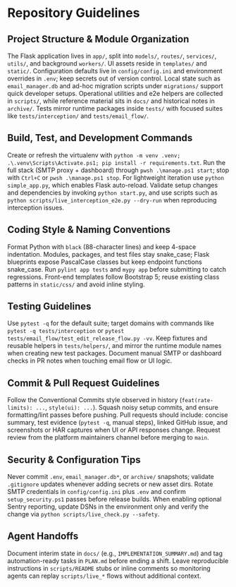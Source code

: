 # Repository Guidelines

## Project Structure & Module Organization
The Flask application lives in `app/`, split into `models/`, `routes/`, `services/`, `utils/`, and background `workers/`. UI assets reside in `templates/` and `static/`. Configuration defaults live in `config/config.ini` and environment overrides in `.env`; keep secrets out of version control. Local state such as `email_manager.db` and ad-hoc migration scripts under `migrations/` support quick developer setups. Operational utilities and e2e helpers are collected in `scripts/`, while reference material sits in `docs/` and historical notes in `archive/`. Tests mirror runtime packages inside `tests/` with focused suites like `tests/interception/` and `tests/email_flow/`.

## Build, Test, and Development Commands
Create or refresh the virtualenv with `python -m venv .venv; .\.venv\Scripts\Activate.ps1; pip install -r requirements.txt`. Run the full stack (SMTP proxy + dashboard) through `pwsh .\manage.ps1 start`; stop with `Ctrl+C` or `pwsh .\manage.ps1 stop`. For lightweight iteration use `python simple_app.py`, which enables Flask auto-reload. Validate setup changes and dependencies by invoking `python start.py`, and use scripts such as `python scripts/live_interception_e2e.py --dry-run` when reproducing interception issues.

## Coding Style & Naming Conventions
Format Python with `black` (88-character lines) and keep 4-space indentation. Modules, packages, and test files stay snake_case; Flask blueprints expose PascalCase classes but keep endpoint functions snake_case. Run `pylint app tests` and `mypy app` before submitting to catch regressions. Front-end templates follow Bootstrap 5; reuse existing class patterns in `static/css/` and avoid inline styling.

## Testing Guidelines
Use `pytest -q` for the default suite; target domains with commands like `pytest -q tests/interception` or `pytest tests/email_flow/test_edit_release_flow.py -vv`. Keep fixtures and reusable helpers in `tests/helpers/`, and mirror the runtime module names when creating new test packages. Document manual SMTP or dashboard checks in PR notes when touching email flow or UI logic.

## Commit & Pull Request Guidelines
Follow the Conventional Commits style observed in history (`feat(rate-limits): ...`, `style(ui): ...`). Squash noisy setup commits, and ensure formatting/lint passes before pushing. Pull requests should include: concise summary, test evidence (`pytest -q`, manual steps), linked GitHub issue, and screenshots or HAR captures when UI or API responses change. Request review from the platform maintainers channel before merging to `main`.

## Security & Configuration Tips
Never commit `.env`, `email_manager.db*`, or `archive/` snapshots; validate `.gitignore` updates whenever adding secrets or new asset dirs. Rotate SMTP credentials in `config/config.ini` plus `.env` and confirm `setup_security.ps1` passes before release builds. When enabling optional Sentry reporting, update DSNs in the environment only and verify the change via `python scripts/live_check.py --safety`.

## Agent Handoffs
Document interim state in `docs/` (e.g., `IMPLEMENTATION_SUMMARY.md`) and tag automation-ready tasks in `PLAN.md` before ending a shift. Leave reproducible instructions in `scripts/README` stubs or inline comments so monitoring agents can replay `scripts/live_*` flows without additional context.
